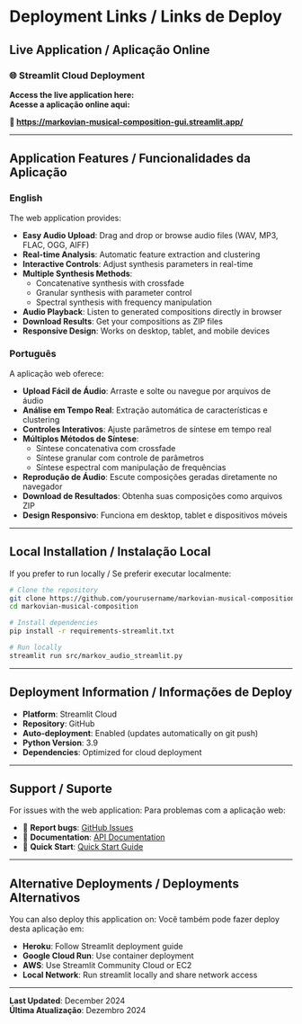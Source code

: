 # Deployment Links / Links de Deploy

## Live Application / Aplicação Online

### 🌐 Streamlit Cloud Deployment

**Access the live application here:**  
**Acesse a aplicação online aqui:**

**🔗 https://markovian-musical-composition-gui.streamlit.app/**

---

## Application Features / Funcionalidades da Aplicação

### English

The web application provides:

- **Easy Audio Upload**: Drag and drop or browse audio files (WAV, MP3, FLAC, OGG, AIFF)
- **Real-time Analysis**: Automatic feature extraction and clustering
- **Interactive Controls**: Adjust synthesis parameters in real-time
- **Multiple Synthesis Methods**: 
  - Concatenative synthesis with crossfade
  - Granular synthesis with parameter control
  - Spectral synthesis with frequency manipulation
- **Audio Playback**: Listen to generated compositions directly in browser
- **Download Results**: Get your compositions as ZIP files
- **Responsive Design**: Works on desktop, tablet, and mobile devices

### Português

A aplicação web oferece:

- **Upload Fácil de Áudio**: Arraste e solte ou navegue por arquivos de áudio
- **Análise em Tempo Real**: Extração automática de características e clustering
- **Controles Interativos**: Ajuste parâmetros de síntese em tempo real
- **Múltiplos Métodos de Síntese**:
  - Síntese concatenativa com crossfade
  - Síntese granular com controle de parâmetros
  - Síntese espectral com manipulação de frequências
- **Reprodução de Áudio**: Escute composições geradas diretamente no navegador
- **Download de Resultados**: Obtenha suas composições como arquivos ZIP
- **Design Responsivo**: Funciona em desktop, tablet e dispositivos móveis

---

## Local Installation / Instalação Local

If you prefer to run locally / Se preferir executar localmente:

```bash
# Clone the repository
git clone https://github.com/yourusername/markovian-musical-composition.git
cd markovian-musical-composition

# Install dependencies
pip install -r requirements-streamlit.txt

# Run locally
streamlit run src/markov_audio_streamlit.py
```

---

## Deployment Information / Informações de Deploy

- **Platform**: Streamlit Cloud
- **Repository**: GitHub
- **Auto-deployment**: Enabled (updates automatically on git push)
- **Python Version**: 3.9
- **Dependencies**: Optimized for cloud deployment

---

## Support / Suporte

For issues with the web application:
Para problemas com a aplicação web:

- 📧 **Report bugs**: [GitHub Issues](https://github.com/yourusername/markovian-musical-composition/issues)
- 📖 **Documentation**: [API Documentation](API_DOCUMENTATION.md)
- 🚀 **Quick Start**: [Quick Start Guide](QUICK_START.md)

---

## Alternative Deployments / Deployments Alternativos

You can also deploy this application on:
Você também pode fazer deploy desta aplicação em:

- **Heroku**: Follow Streamlit deployment guide
- **Google Cloud Run**: Use container deployment
- **AWS**: Use Streamlit Community Cloud or EC2
- **Local Network**: Run streamlit locally and share network access

---

**Last Updated**: December 2024  
**Última Atualização**: Dezembro 2024
